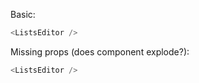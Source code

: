 Basic:

```js
<ListsEditor />
```

Missing props (does component explode?):

```js
<ListsEditor />
```
